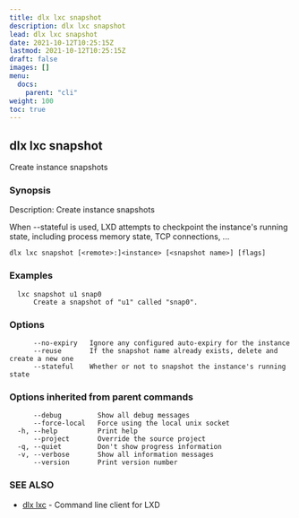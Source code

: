 ```yaml
---
title: dlx lxc snapshot
description: dlx lxc snapshot
lead: dlx lxc snapshot
date: 2021-10-12T10:25:15Z
lastmod: 2021-10-12T10:25:15Z
draft: false
images: []
menu:
  docs:
    parent: "cli"
weight: 100
toc: true
---
```

## dlx lxc snapshot

Create instance snapshots

### Synopsis

Description:
  Create instance snapshots

  When --stateful is used, LXD attempts to checkpoint the instance's
  running state, including process memory state, TCP connections, ...



```
dlx lxc snapshot [<remote>:]<instance> [<snapshot name>] [flags]
```

### Examples

```
  lxc snapshot u1 snap0
      Create a snapshot of "u1" called "snap0".
```

### Options

```
      --no-expiry   Ignore any configured auto-expiry for the instance
      --reuse       If the snapshot name already exists, delete and create a new one
      --stateful    Whether or not to snapshot the instance's running state
```

### Options inherited from parent commands

```
      --debug         Show all debug messages
      --force-local   Force using the local unix socket
  -h, --help          Print help
      --project       Override the source project
  -q, --quiet         Don't show progress information
  -v, --verbose       Show all information messages
      --version       Print version number
```

### SEE ALSO

* [dlx lxc](/docs/cmd/dlx_lxc)	 - Command line client for LXD

